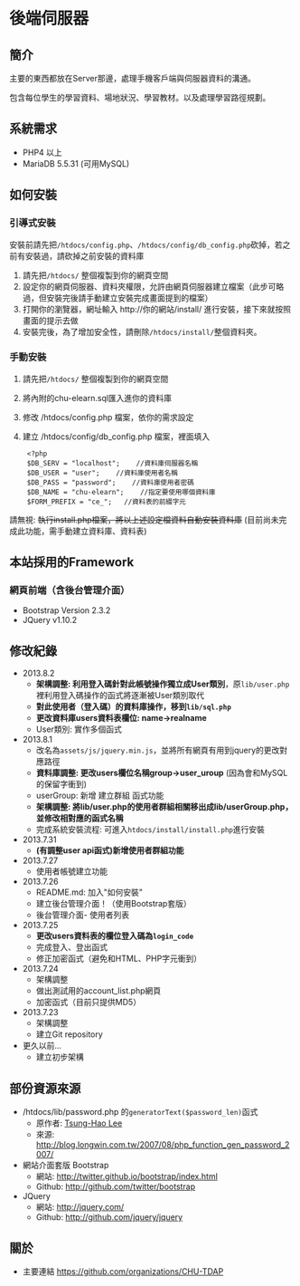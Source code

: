後端伺服器
=======================
## 簡介
主要的東西都放在Server那邊，處理手機客戶端與伺服器資料的溝通。

包含每位學生的學習資料、場地狀況、學習教材。以及處理學習路徑規劃。

## 系統需求
* PHP4 以上 
* MariaDB 5.5.31 (可用MySQL)

## 如何安裝
### 引導式安裝

安裝前請先把`/htdocs/config.php`、`/htdocs/config/db_config.php`砍掉，若之前有安裝過，請砍掉之前安裝的資料庫

1. 請先把`/htdocs/` 整個複製到你的網頁空間
2. 設定你的網頁伺服器、資料夾權限，允許由網頁伺服器建立檔案（此步可略過，但安裝完後請手動建立安裝完成畫面提到的檔案）
3. 打開你的瀏覽器，網址輸入 http://你的網站/install/ 進行安裝，接下來就按照畫面的提示去做
4. 安裝完後，為了增加安全性，請刪除`/htdocs/install/`整個資料夾。

### 手動安裝
1. 請先把`/htdocs/` 整個複製到你的網頁空間
2. 將內附的chu-elearn.sql匯入進你的資料庫
3. 修改 /htdocs/config.php 檔案，依你的需求設定
4. 建立 /htdocs/config/db_config.php 檔案，裡面填入

        <?php
        $DB_SERV = "localhost";    //資料庫伺服器名稱
        $DB_USER = "user";    //資料庫使用者名稱
        $DB_PASS = "password";    //資料庫使用者密碼
        $DB_NAME = "chu-elearn";    //指定要使用哪個資料庫
        $FORM_PREFIX = "ce_";	//資料表的前綴字元


請無視: <strike>執行install.php檔案，將以上述設定檔資料自動安裝資料庫</strike>
    (目前尚未完成此功能，需手動建立資料庫、資料表)

## 本站採用的Framework
### 網頁前端（含後台管理介面）
* Bootstrap Version 2.3.2
* JQuery v1.10.2



## 修改紀錄
* 2013.8.2
    * **架構調整: 利用登入碼針對此帳號操作獨立成User類別**，原`lib/user.php`裡利用登入碼操作的函式將逐漸被User類別取代
    * **對此使用者（登入碼）的資料庫操作，移到`lib/sql.php`**
    * **更改資料庫users資料表欄位: name->realname**
    * User類別: 實作多個函式
* 2013.8.1
    * 改名為`assets/js/jquery.min.js`，並將所有網頁有用到jquery的更改對應路徑
    * **資料庫調整: 更改users欄位名稱group->user_uroup** (因為會和MySQL的保留字衝到)
    * userGroup: 新增 建立群組 函式功能
    * **架構調整: 將lib/user.php的使用者群組相關移出成lib/userGroup.php，並修改相對應的函式名稱**
    * 完成系統安裝流程: 可進入`htdocs/install/install.php`進行安裝
* 2013.7.31
    * **(有調整user api函式)新增使用者群組功能**
* 2013.7.27
    * 使用者帳號建立功能
* 2013.7.26
    * README.md: 加入"如何安裝"
    * 建立後台管理介面！（使用Bootstrap套版）
    * 後台管理介面- 使用者列表
* 2013.7.25
    * **更改users資料表的欄位登入碼為`login_code`**
    * 完成登入、登出函式
    * 修正加密函式（避免和HTML、PHP字元衝到）
* 2013.7.24
    * 架構調整
    * 做出測試用的account_list.php網頁
    * 加密函式（目前只提供MD5）
* 2013.7.23
    * 架構調整
    * 建立Git repository
* 更久以前...
    * 建立初步架構

## 部份資源來源

* /htdocs/lib/password.php 的`generatorText($password_len)`函式
    * 原作者: [Tsung-Hao Lee](http://about.me/tsung)
    * 來源: <http://blog.longwin.com.tw/2007/08/php_function_gen_password_2007/>  
* 網站介面套版 Bootstrap
    * 網站: <http://twitter.github.io/bootstrap/index.html>
    * Github: <http://github.com/twitter/bootstrap>
* JQuery
    * 網站: <http://jquery.com/>
    * Github: <http://github.com/jquery/jquery>

## 關於
* 主要連結 <https://github.com/organizations/CHU-TDAP> 
